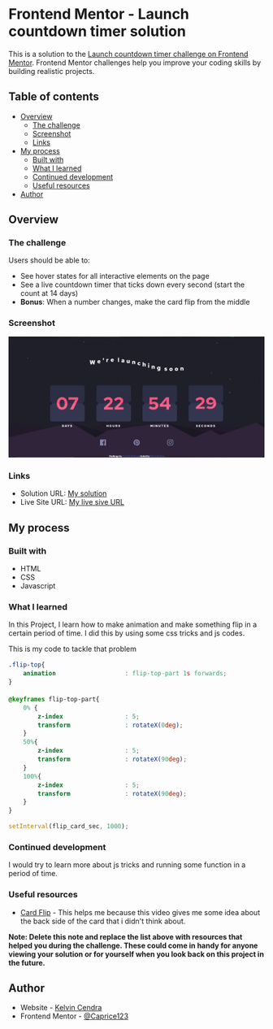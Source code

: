 # Frontend Mentor - Launch countdown timer solution

This is a solution to the [Launch countdown timer challenge on Frontend Mentor](https://www.frontendmentor.io/challenges/launch-countdown-timer-N0XkGfyz-). Frontend Mentor challenges help you improve your coding skills by building realistic projects. 

## Table of contents

- [Overview](#overview)
  - [The challenge](#the-challenge)
  - [Screenshot](#screenshot)
  - [Links](#links)
- [My process](#my-process)
  - [Built with](#built-with)
  - [What I learned](#what-i-learned)
  - [Continued development](#continued-development)
  - [Useful resources](#useful-resources)
- [Author](#author)
## Overview

### The challenge

Users should be able to:

- See hover states for all interactive elements on the page
- See a live countdown timer that ticks down every second (start the count at 14 days)
- **Bonus**: When a number changes, make the card flip from the middle

### Screenshot

![Result](result/result.png)


### Links

- Solution URL: [My solution](https://github.com/Caprice123/countdown-timer-frontendmentor)
- Live Site URL: [My live sive URL](https://your-live-site-url.comhttps://caprice123.github.io/countdown-timer-frontendmentor/)

## My process

### Built with

- HTML
- CSS
- Javascript

### What I learned

In this Project, I learn how to make animation and make something flip in a certain period of time. I did this by using some css tricks and js codes.

This is my code to tackle that problem

``` css
.flip-top{
    animation                   : flip-top-part 1s forwards;
}

@keyframes flip-top-part{
    0% {
        z-index                 : 5;
        transform               : rotateX(0deg);
    }
    50%{
        z-index                 : 5;
        transform               : rotateX(90deg);
    }
    100%{
        z-index                 : 5;
        transform               : rotateX(90deg);
    }
}
```

``` js
setInterval(flip_card_sec, 1000);
```

### Continued development

I would try to learn more about js tricks and running some function in a period of time.

### Useful resources

- [Card Flip](https://www.example.comhttps://www.youtube.com/watch?v=U2GrZAn0S-s&t=105s) - This helps me because this video gives me some idea about the back side of the card that i didn't think about.

**Note: Delete this note and replace the list above with resources that helped you during the challenge. These could come in handy for anyone viewing your solution or for yourself when you look back on this project in the future.**

## Author

- Website - [Kelvin Cendra](https://github.com/Caprice123/countdown-timer-frontendmentor)
- Frontend Mentor - [@Caprice123](https://www.frontendmentor.io/profile/Caprice123)

